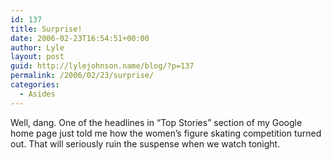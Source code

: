 ```yaml
---
id: 137
title: Surprise!
date: 2006-02-23T16:54:51+00:00
author: Lyle
layout: post
guid: http://lylejohnson.name/blog/?p=137
permalink: /2006/02/23/surprise/
categories:
  - Asides
---
```

Well, dang. One of the headlines in &#8220;Top Stories&#8221; section of my Google home page just told me how the women&#8217;s figure skating competition turned out. That will seriously ruin the suspense when we watch tonight.